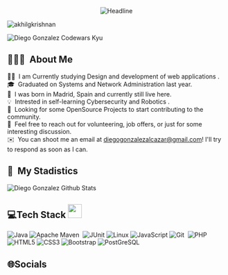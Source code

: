 
<div align=center>
        <img src="https://readme-typing-svg.herokuapp.com?color=%ffffff&size=32&center=true&vCenter=true&width=600&height=50&lines=Hi+there+I'm+Diego+%F0%9F%91%8B;Programmer+and+Sys+Admin;Problem+Solver;Open-Source+Enthusiast" alt="Headline" />
</div>

<p align="left"> <img src="https://komarev.com/ghpvc/?username=dgonzalez-ops" alt="akhilgkrishnan"/></p>
<!-- ![Banner](https://github.com/Adityakanoi2001/Adityakanoi2001/blob/8b3abf28d4d62728caf9ee9c177f48b058cbb997/assets/ASK%20Banner%20Image%20Github.png)-->
<img src="https://www.codewars.com/users/dgonzalez-ops/badges/large" alt="Diego Gonzalez Codewars Kyu">

## 👨🏻‍💻 &nbsp;About Me

👨‍💻 &nbsp;I am Currently studying Design and development of web applications .\
🎓 &nbsp;Graduated on Systems and Network Administration last year.\
📍 &nbsp;I was born in Madrid, Spain and currently still live here.\
💡 &nbsp;Intrested in self-learning Cybersecurity and Robotics .\
🌱 &nbsp;Looking for some OpenSource Projects to start contributing to the community.\
💬 &nbsp;Feel free to reach out for volunteering, job offers, or just for some interesting discussion.\
✉️ &nbsp;You can shoot me an email at diegogonzalezalcazar@gmail.com! I'll try to respond as soon as I can.

## 🔰 &nbsp;My Stadistics

<img src="https://github-readme-stats.vercel.app/api?username=dgonzalez-ops&include_all_commits=true&count_private=true&show_icons=true&line_height=30&title_color=CDB4DB&icon_color=CDB4DB&text_color=D3D3D3&bg_color=0A0A0A" alt="Diego Gonzalez Github Stats">

 ## 💻Tech Stack <img src = "https://media2.giphy.com/media/QssGEmpkyEOhBCb7e1/giphy.gif?cid=ecf05e47a0n3gi1bfqntqmob8g9aid1oyj2wr3ds3mg700bl&rid=giphy.gif" width = 32px>
![Java](https://img.shields.io/badge/Java-lightgrey?style=for-the-badge&labelColor=black)
![Apache Maven](https://img.shields.io/badge/Apache%20Maven-C71A36?style=for-the-badge&logo=Apache%20Maven&logoColor=white)&nbsp;
![JUnit](https://img.shields.io/badge/JUnit-darkgreen?style=for-the-badge&logo=junit5&logoColor=white)
![Linux](https://img.shields.io/badge/Linux-%23ba8b09?style=for-the-badge&logo=linux&logoColor=white)
![JavaScript](https://img.shields.io/badge/javascript-%23323330.svg?style=for-the-badge&logo=javascript&logoColor=%23F7DF1E)
![Git](https://img.shields.io/badge/git-%23F05033.svg?style=for-the-badge&logo=git&logoColor=white)&nbsp;
![PHP](https://img.shields.io/badge/PHP-violet?style=for-the-badge&logo=php&logoColor=white)
![HTML5](https://img.shields.io/badge/html5-%23E34F26.svg?style=for-the-badge&logo=html5&logoColor=white) 
![CSS3](https://img.shields.io/badge/css3-%231572B6.svg?style=for-the-badge&logo=css3&logoColor=white)
![Bootstrap](https://img.shields.io/badge/Bootstrap-purple?style=for-the-badge&logo=bootstrap&logoColor=white)
![PostGreSQL](https://img.shields.io/badge/PostgreSQL-skyblue?style=for-the-badge&logo=postgresql&logoColor=black)





## 🌐Socials
  
